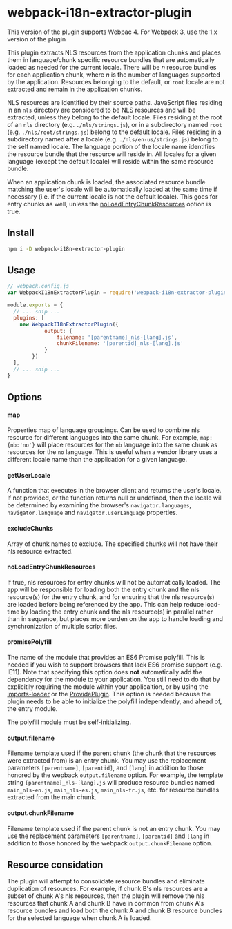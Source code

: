 # webpack-i18n-extractor-plugin

This version of the plugin supports Webpac 4.  For Webpack 3, use the 1.x version of the plugin

This plugin extracts NLS resources from the application chunks and places them in language/chunk specific resource bundles that are automatically loaded as needed for the current locale.  There will be *n* resource bundles for each application chunk, where *n* is the number of languages supported by the application.  Resources belonging to the default, or `root` locale are not extracted and remain in the application chunks.

NLS resources are identified by their source paths.  JavaScript files residing in an `nls`  directory are considered to be NLS resources and will be extracted, unless they belong to the default locale.  Files residing at the root of an `nls` directory (e.g. `./nls/strings.js`), or in a subdirectory named `root` (e.g. `./nls/root/strings.js`) belong to the default locale.  Files residing in a subdirectory named after a locale (e.g. `./nls/en-us/strings.js`) belong to the self named locale.  The language portion of the locale name identifies the resource bundle that the resource will reside in.  All locales for a given language (except the default locale) will reside within the same resource bundle.

When an application chunk is loaded, the associated resource bundle matching the user's locale will be automatically loaded at the same time if necessary (i.e. if the current locale
is not the default locale).  This goes for entry chunks as well, unless the [noLoadEntryChunkResources](#noloadentrychunkresources) option is true.

## Install

```bash
npm i -D webpack-i18n-extractor-plugin
```

## Usage

```javascript
// webpack.config.js
var WebpackI18nExtractorPlugin = require('webpack-i18n-extractor-plugin');

module.exports = {
  // ... snip ...
  plugins: [
    new WebpackI18nExtractorPlugin({
			output: {
				filename: '[parentname]_nls-[lang].js',
				chunkFilename: '[parentid]_nls-[lang].js'
			}
		})
  ],
  // ... snip ...
}
```

## Options

#### map

Properties map of language groupings.  Can be used to combine nls resource for different languages into the same chunk.  For example, `map: {nb:'no'}` will place resources for the `nb` language into the same chunk as resources for the `no` language.  This is useful when a vendor library uses a different locale name than the application for a given language.

#### getUserLocale

A function that executes in the browser client and returns the user's locale.  If not provided, or the function returns null or undefined, then the locale will be determined by examining the browser's `navigator.languages`, `navigator.language` and `navigator.userLanguage` properties.

#### excludeChunks

Array of chunk names to exclude.  The specified chunks will not have their nls resource extracted.

#### noLoadEntryChunkResources

If true, nls resources for entry chunks will not be automatically loaded.  The app will be responsible for loading both the entry chunk and the nls resource(s) for the entry chunk, and for ensuring that the nls resource(s) are loaded before being referenced by the app.  This can help reduce load-time by loading the entry chunk and the nls resource(s) in parallel rather than in sequence, but places more burden on the app to handle loading and synchronization of multiple script files.

#### promisePolyfill

The name of the module that provides an ES6 Promise polyfill.  This is needed if you wish to support browsers that lack ES6 promise support (e.g. IE11).  Note that specifying this option does **not** automatically add the dependency for the module to your application.  You still need to do that by explicitily requiring the module within your applicaition, or by using the [imports-loader](https://www.npmjs.com/package/imports-loader) or the [ProvidePlugin](https://webpack.js.org/plugins/provide-plugin/).  This option is needed because the plugin needs to be able to initialize the polyfill independently, and ahead of, the entry module.

The polyfill module must be self-initializing.

#### output.filename

Filename template used if the parent chunk (the chunk that the resources were extracted from) is an entry chunk.  You may use the replacement parameters `[parentname]`, `[parentid]`, and `[lang]` in addition to those honored by the wepback `output.filename` option.  For example, the template string `[parentname]_nls-[lang].js` will produce resource bundles named `main_nls-en.js`, `main_nls-es.js`, `main_nls-fr.js`, etc. for resource bundles extracted from the main chunk.

#### output.chunkFilename

Filename template used if the parent chunk is not an entry chunk.  You may use the replacement parameters `[parentname]`, `[parentid]` and `[lang` in addition to those honored by the webpack `output.chunkFilename` option.

## Resource considation

The plugin will attempt to consolidate resource bundles and eliminate duplication of resources.  For example, if chunk B's nls resources are a subset of chunk A's nls resources, then the plugin will remove the nls resources that chunk A and chunk B have in common from chunk A's resource bundles and load both the chunk A and chunk B resource bundles for the selected language when chunk A is loaded.
